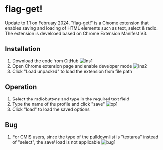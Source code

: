 # flag-get!
Update to 1.1 on February 2024.
"flag-get!" is a Chrome extension that enables saving and loading of HTML elements such as text, select & radio. The extension is developed based on Chrome Extension Manifest V3.

## Installation
1. Download the code from GitHub ![Ins1](https://raw.githubusercontent.com/llano1025/radioButtonLoader/main/readme/installation_2_git.PNG)
2. Open Chrome extension page and enable developer mode ![Ins2](https://raw.githubusercontent.com/llano1025/radioButtonLoader/main/readme/installation_1_dev.PNG)
3. Click "Load unpacked" to load the extension from file path

## Operation
1. Select the radiobuttons and type in the required text field
2. Type the name of the profile and click "save" ![op1](https://raw.githubusercontent.com/llano1025/radioButtonLoader/main/readme/operation_1_save.PNG)
3. Click "load" to load the saved options 

## Bug
1. For CMIS users, since the type of the pulldown list is "textarea" instead of "select", the save/ load is not applicable
![bug1](https://raw.githubusercontent.com/llano1025/radioButtonLoader/main/readme/bug_1_save.PNG)
